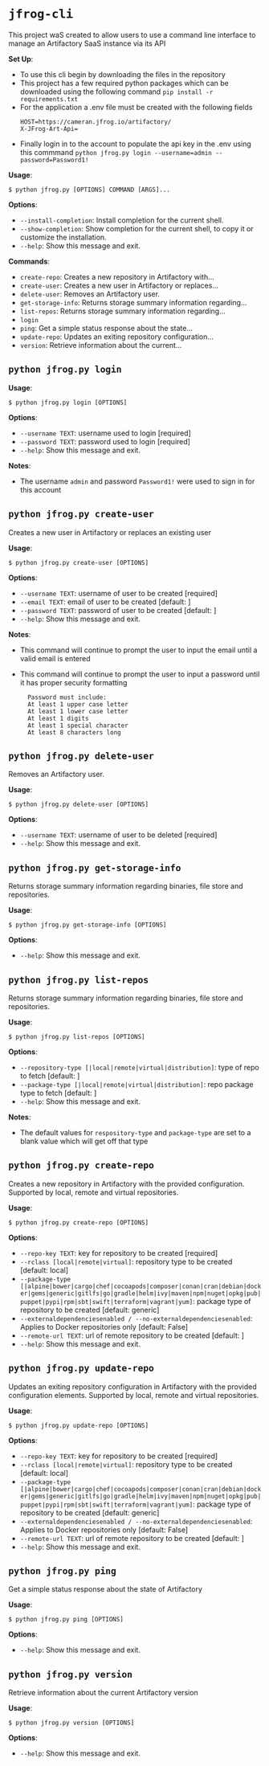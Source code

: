 # `jfrog-cli`

This project waS created to allow users to use a command line interface to manage an Artifactory SaaS instance via its API

**Set Up**:

* To use this cli begin by downloading the files in the repository
* This project has a few required python packages which can be downloaded using the following command ```pip install -r requirements.txt```
* For the application a .env file must be created with the following fields
    ```
    HOST=https://cameran.jfrog.io/artifactory/
    X-JFrog-Art-Api=
    ```
* Finally login in to the account to populate the api key in the .env using this commmand
    ```python jfrog.py login --username=admin --password=Password1!```

**Usage**:

```console
$ python jfrog.py [OPTIONS] COMMAND [ARGS]...
```

**Options**:

* `--install-completion`: Install completion for the current shell.
* `--show-completion`: Show completion for the current shell, to copy it or customize the installation.
* `--help`: Show this message and exit.

**Commands**:

* `create-repo`: Creates a new repository in Artifactory with...
* `create-user`: Creates a new user in Artifactory or replaces...
* `delete-user`: Removes an Artifactory user.
* `get-storage-info`: Returns storage summary information regarding...
* `list-repos`: Returns storage summary information regarding...
* `login`
* `ping`: Get a simple status response about the state...
* `update-repo`: Updates an exiting repository configuration...
* `version`: Retrieve information about the current...

## `python jfrog.py login`

**Usage**:

```console
$ python jfrog.py login [OPTIONS]
```

**Options**:

* `--username TEXT`: username used to login  [required]
* `--password TEXT`: password used to login  [required]
* `--help`: Show this message and exit.

**Notes**:

* The username `admin` and password `Password1!` were used to sign in for this account

## `python jfrog.py create-user`

Creates a new user in Artifactory or replaces an existing user

**Usage**:

```console
$ python jfrog.py create-user [OPTIONS]
```

**Options**:

* `--username TEXT`: username of user to be created  [required]
* `--email TEXT`: email of user to be created  [default: ]
* `--password TEXT`: password of user to be created  [default: ]
* `--help`: Show this message and exit.

**Notes**:

* This command will continue to prompt the user to input the email until a valid email is entered
* This command will continue to prompt the user to input a password until it has proper security formatting
        
        Password must include:
        At least 1 upper case letter 
        At least 1 lower case letter
        At least 1 digits
        At least 1 special character
        At least 8 characters long

## `python jfrog.py delete-user`

Removes an Artifactory user.

**Usage**:

```console
$ python jfrog.py delete-user [OPTIONS]
```

**Options**:

* `--username TEXT`: username of user to be deleted  [required]
* `--help`: Show this message and exit.

## `python jfrog.py get-storage-info`

Returns storage summary information regarding binaries, file store and repositories.

**Usage**:

```console
$ python jfrog.py get-storage-info [OPTIONS]
```

**Options**:

* `--help`: Show this message and exit.

## `python jfrog.py list-repos`

Returns storage summary information regarding binaries, file store and repositories.

**Usage**:

```console
$ python jfrog.py list-repos [OPTIONS]
```

**Options**:

* `--repository-type [|local|remote|virtual|distribution]`: type of repo to fetch  [default: ]
* `--package-type [|local|remote|virtual|distribution]`: repo package type to fetch  [default: ]
* `--help`: Show this message and exit.

**Notes**:

* The default values for `respository-type` and `package-type` are set to a blank value which will get off that type

## `python jfrog.py create-repo`

Creates a new repository in Artifactory with the provided configuration. Supported by local, remote and virtual repositories. 

**Usage**:

```console
$ python jfrog.py create-repo [OPTIONS]
```

**Options**:

* `--repo-key TEXT`: key for repository to be created  [required]
* `--rclass [local|remote|virtual]`: repository type to be created  [default: local]
* `--package-type [|alpine|bower|cargo|chef|cocoapods|composer|conan|cran|debian|docker|gems|generic|gitlfs|go|gradle|helm|ivy|maven|npm|nuget|opkg|pub|puppet|pypi|rpm|sbt|swift|terraform|vagrant|yum]`: package type of repository to be created  [default: generic]
* `--externaldependenciesenabled / --no-externaldependenciesenabled`: Applies to Docker repositories only  [default: False]
* `--remote-url TEXT`: url of remote repository to be created  [default: ]
* `--help`: Show this message and exit.

## `python jfrog.py update-repo`

Updates an exiting repository configuration in Artifactory with the provided configuration elements. Supported by local, remote and virtual repositories.

**Usage**:

```console
$ python jfrog.py update-repo [OPTIONS]
```

**Options**:

* `--repo-key TEXT`: key for repository to be created  [required]
* `--rclass [local|remote|virtual]`: repository type to be created  [default: local]
* `--package-type [|alpine|bower|cargo|chef|cocoapods|composer|conan|cran|debian|docker|gems|generic|gitlfs|go|gradle|helm|ivy|maven|npm|nuget|opkg|pub|puppet|pypi|rpm|sbt|swift|terraform|vagrant|yum]`: package type of repository to be created  [default: generic]
* `--externaldependenciesenabled / --no-externaldependenciesenabled`: Applies to Docker repositories only  [default: False]
* `--remote-url TEXT`: url of remote repository to be created  [default: ]
* `--help`: Show this message and exit.

## `python jfrog.py ping`

Get a simple status response about the state of Artifactory

**Usage**:

```console
$ python jfrog.py ping [OPTIONS]
```

**Options**:

* `--help`: Show this message and exit.

## `python jfrog.py version`

Retrieve information about the current Artifactory version

**Usage**:

```console
$ python jfrog.py version [OPTIONS]
```

**Options**:

* `--help`: Show this message and exit.
